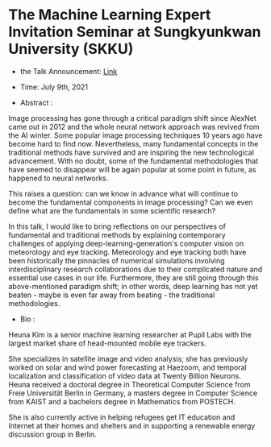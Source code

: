 # The Machine Learning Expert Invitation Seminar at Sungkyunkwan University (SKKU)

- the Talk Announcement: [Link](https://cs.skku.edu/news/recent/view/5952)

- Time: July 9th, 2021

- Abstract :

Image processing has gone through a critical paradigm shift since AlexNet came out in 2012 and the whole neural network approach was revived from the AI winter. Some popular image processing techniques 10 years ago have become hard to find now. Nevertheless, many fundamental concepts in the traditional methods have survived and are inspiring the new technological advancement. With no doubt, some of the fundamental methodologies that have seemed to disappear will be again popular at some point in future, as happened to neural networks.

This raises a question: can we know in advance what will continue to become the fundamental components in image processing? Can we even define what are the fundamentals in some scientific research?

In this talk, I would like to bring reflections on our perspectives of fundamental and traditional methods by explaining contemporary challenges of applying deep-learning-generation's computer vision on meteorology and eye tracking. Meteorology and eye tracking both have been historically the pinnacles of numerical simulations involving interdisciplinary research collaborations due to their complicated nature and essential use cases in our life. Furthermore, they are still going through this above-mentioned paradigm shift; in other words, deep learning has not yet beaten - maybe is even far away from beating - the traditional methodologies.

- Bio :

Heuna Kim is a senior machine learning researcher at Pupil Labs with the largest market share of head-mounted mobile eye trackers.

She specializes in satellite image and video analysis; she has previously worked on solar and wind power forecasting at Haezoom, and temporal localization and classification of video data at Twenty Billion Neurons.
Heuna received a doctoral degree in Theoretical Computer Science from Freie Universität Berlin in Germany, a masters degree in Computer Science from KAIST and a bachelors degree in Mathematics from POSTECH.

She is also currently active in helping refugees get IT education and Internet at their homes and shelters and in supporting a renewable energy discussion group in Berlin. 
